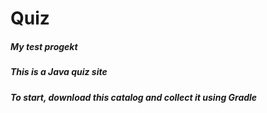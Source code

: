 # Quiz
##### My test progekt
##### This is a Java quiz site
##### To start, download this catalog and collect it using Gradle
